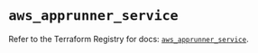 # `aws_apprunner_service`

Refer to the Terraform Registry for docs: [`aws_apprunner_service`](https://registry.terraform.io/providers/hashicorp/aws/5.39.1/docs/resources/apprunner_service).
